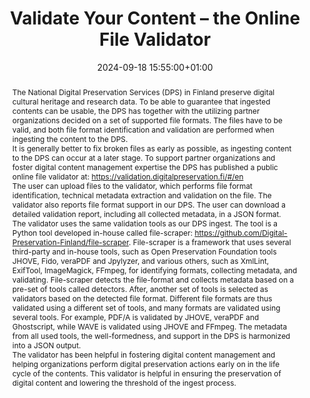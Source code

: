 ---
abstract: 'The National Digital Preservation Services (DPS) in Finland preserve digital
  cultural heritage and research data. To be able to guarantee that ingested contents
  can be usable, the DPS has together with the utilizing partner organizations decided
  on a set of supported file formats. The files have to be valid, and both file format
  identification and validation are performed when ingesting the content to the DPS.


  It is generally better to fix broken files as early as possible, as ingesting content
  to the DPS can occur at a later stage. To support partner organizations and foster
  digital content management expertise the DPS has published a public online file
  validator at: https://validation.digitalpreservation.fi/#/en


  The user can upload files to the validator, which performs file format identification,
  technical metadata extraction and validation on the file. The validator also reports
  file format support in our DPS. The user can download a detailed validation report,
  including all collected metadata, in a JSON format.


  The validator uses the same validation tools as our DPS ingest. The tool is a Python
  tool developed in-house called file-scraper: https://github.com/Digital-Preservation-Finland/file-scraper.
  File-scraper is a framework that uses several third-party and in-house tools, such
  as Open Preservation Foundation tools JHOVE, Fido, veraPDF and Jpylyzer, and various
  others, such as XmlLint, ExifTool, ImageMagick, FFmpeg, for identifying formats,
  collecting metadata, and validating. File-scraper detects the file-format and collects
  metadata based on a pre-set of tools called detectors. After, another set of tools
  is selected as validators based on the detected file format. Different file formats
  are thus validated using a different set of tools, and many formats are validated
  using several tools. For example, PDF/A is validated by JHOVE, veraPDF and Ghostscript,
  while WAVE is validated using JHOVE and FFmpeg. The metadata from all used tools,
  the well-formedness, and support in the DPS is harmonized into a JSON output.


  The validator has been helpful in fostering digital content management and helping
  organizations perform digital preservation actions early on in the life cycle of
  the contents. This validator is helpful in ensuring the preservation of digital
  content and lowering the threshold of the ingest process.'
creators:
- Johan Kylander
date: 2024-09-18 15:55:00+01:00
document_url: null
grand_parent: iPRES
institutions: []
keywords:
- approaches to preservation
- start 2 preserve
landing_page_url: ''
language: eng
layout: publication
license: Creative Commons Attribution 4.0 (CC-BY-4.0)
notes_url: https://docs.google.com/document/d/1tm1sitP5zYVYM6s5NoVLPnb0qA0Zyc-Nx0HOj5APixU/edit#heading=h.aar4tupij1po
parent: iPRES 2024
publication_type: tool demo
size: null
slides_url: ''
source_name: iPRES
stream_url: https://www.archief.vlaanderen.be/archief/records/dossiers/5acb210228ce4315ae650812d056a482329eb83ed2dc42398a51505dc153be81/documents/4d45be085fff4ea5afe21bd5121530e941e01b90f3204f9cb130fb3682839751
title: Validate Your Content – the Online File Validator
year: 2024
---